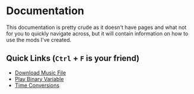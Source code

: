 # Documentation
This documentation is pretty crude as it doesn't have pages and what not for you to quickly navigate across, but it will contain information on how to use the mods I've created.

## Quick Links (`Ctrl` + `F` is your friend)
- [Download Music File](https://github.com/slothyace/bmods-acedia/blob/main/.documentation/Download%20Music%20File.md)
- [Play Binary Variable](https://github.com/slothyace/bmods-acedia/blob/main/.documentation/Play%20Binary%20Variable.md)
- [Time Conversions](https://github.com/slothyace/bmods-acedia/blob/main/.documentation/Time%20Conversions.md)